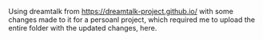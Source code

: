 Using dreamtalk from https://dreamtalk-project.github.io/ with some changes made to it for a persoanl project, which required me to upload the entire folder with the updated changes, here.
